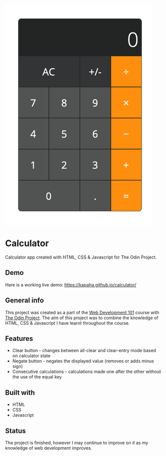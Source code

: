 ![Example screenshot](./images/calculator.png)

# Calculator
Calculator app created with HTML, CSS & Javascript for The Odin Project.

## Demo
Here is a working live demo: https://kapaha.github.io/calculator/

## General info
This project was created as a part of the [Web Development 101](https://kapaha.github.io/calculator/) course with [The Odin Project](https://theodinproject.com). The aim of this project was to combine the knowledge of HTML, CSS & Javascript I have learnt throughout the course.

## Features
* Clear button - changes between all-clear and clear-entry mode based on calculator state
* Negate button - negates the displayed value (removes or adds minus sign)
* Consecutive calculations - calculations made one after the other without the use of the equal key

## Built with
* HTML
* CSS
* Javascript

## Status
The project is finished, however I may continue to improve on it as my knowledge of web development improves.